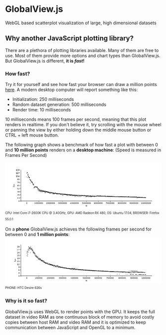 # GlobalView.js
WebGL based scatterplot visualization of large, high dimensional datasets

## Why another JavaScript plotting library?
There are a plethora of plotting libraries available. Many of them are free to use. Most of them provide more options and chart types than GlobalView.js. But GlobalView.js is different, __it is _fast_!__

### How fast?
Try it for yourself and see how fast your browser can draw a million points [here](http://homepage.univie.ac.at/a0929188/GlobalView/example4.html).
A modern desktop computer will report something like this:
* Initialization: 250 milliseconds
* Random dataset generation: 500 milliseconds
* Render time: 10 milliseconds

10 milliseconds means 100 frames per second, meaning that this plot renders in realtime. If you don't believe it, try scrolling with the mouse wheel or panning the view by either holding down the middle mouse button or CTRL + left mouse button.

The following graph shows a benchmark of how fast a plot with between 0 and __10 million points__ renders on a __desktop machine__: (Speed is measured in Frames Per Second)

![GlobalView.js benchmark on desktop](./README_files/number_of_2D_points_(Desktop).png)
<sup><sub>
  CPU: Intel Core i7-2600K CPU @ 3.40GHz, GPU: AMD Radeon RX 480, OS: Ubuntu 17.04, BROWSER: Firefox 55.0.1
</sub></sup>

On a __phone__ GlobalView.js achieves the following frames per second for between 0 and __1 million points__:
![GlobalView.js benchmark on mobile](./README_files/number_of_2D_points_(Phone).png)
<sup><sub>
  PHONE: HTC Desire 626s
</sub></sup>

### Why is it so fast?
GlobalView.js uses WebGL to render points with the GPU. It keeps the full dataset in video RAM as one continuous block of memory to avoid costly copies between host RAM and video RAM and it is optimized to keep communication between JavaScript and OpenGL to a minimum.
